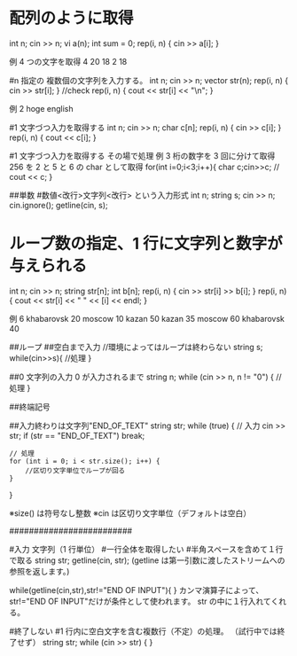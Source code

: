 # 配列のように取得

int n;
cin >> n;
vi a(n);
int sum = 0;
rep(i, n) { cin >> a[i]; }

例 4 つの文字を取得
4
20 18 2 18

#n 指定の 複数個の文字列を入力する。
int n;
cin >> n;
vector<string> str(n);
rep(i, n) { cin >> str[i]; }
//check
rep(i, n) { cout << str[i] << "\n"; }

例
2
hoge
english

#1 文字づつ入力を取得する
int n;
cin >> n;
char c[n];
rep(i, n) { cin >> c[i]; }
rep(i, n) { cout << c[i]; }

#1 文字づつ入力を取得する その場で処理
例 3 桁の数字を 3 回に分けて取得
256 を 2 と 5 と 6 の char として取得
for(int i=0;i<3;i++){
char c;cin>>c;
// cout << c;
}

##単数 #数値<改行>文字列<改行> という入力形式
int n; string s;
cin >> n; cin.ignore();
getline(cin, s);

# ループ数の指定、1 行に文字列と数字が与えられる

int n;
cin >> n;
string str[n];
int b[n];
rep(i, n) { cin >> str[i] >> b[i]; }
rep(i, n) { cout << str[i] << " " << [i] << endl; }

例
6
khabarovsk 20
moscow 10
kazan 50
kazan 35
moscow 60
khabarovsk 40

##ループ ##空白まで入力
//環境によってはループは終わらない
string s;
while(cin>>s){
//処理
}

##0
文字列の入力 0 が入力されるまで
string n;
while (cin >> n, n != "0") {
//処理
}

##終端記号

##入力終わりは文字列"END_OF_TEXT"
string str;
while (true) {
// 入力
cin >> str;
if (str == "END_OF_TEXT") break;

    // 処理
    for (int i = 0; i < str.size(); i++) {
        //区切り文字単位でループが回る
    }

}

※size() は符号なし整数
※cin は区切り文字単位（デフォルトは空白）

#########################

#入力 文字列（1 行単位） #一行全体を取得したい #半角スペースを含めて１行で取る
string str;
getline(cin, str);
(getline は第一引数に渡したストリームへの参照を返します。)

while(getline(cin,str),str!="END OF INPUT"){
}
カンマ演算子によって、str!="END OF INPUT"だけが条件として使われます。
str の中に１行入れてくれる。

#終了しない
#1 行内に空白文字を含む複数行（不定）の処理。 （試行中では終了せず）
string str;
while (cin >> str) {
}
